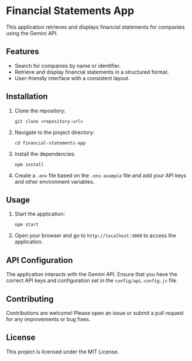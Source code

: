 # Financial Statements App

This application retrieves and displays financial statements for companies using the Gemini API.

## Features

- Search for companies by name or identifier.
- Retrieve and display financial statements in a structured format.
- User-friendly interface with a consistent layout.

## Installation

1. Clone the repository:
   ```
   git clone <repository-url>
   ```

2. Navigate to the project directory:
   ```
   cd financial-statements-app
   ```

3. Install the dependencies:
   ```
   npm install
   ```

4. Create a `.env` file based on the `.env.example` file and add your API keys and other environment variables.

## Usage

1. Start the application:
   ```
   npm start
   ```

2. Open your browser and go to `http://localhost:3000` to access the application.

## API Configuration

The application interacts with the Gemini API. Ensure that you have the correct API keys and configuration set in the `config/api.config.js` file.

## Contributing

Contributions are welcome! Please open an issue or submit a pull request for any improvements or bug fixes.

## License

This project is licensed under the MIT License.